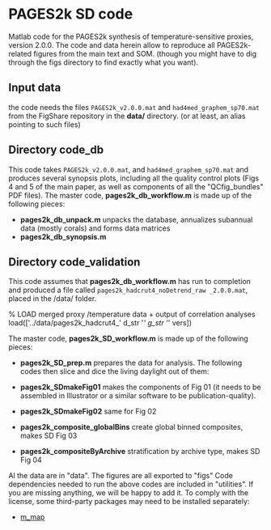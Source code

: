 
# PAGES2k SD code
Matlab code for the PAGES2k synthesis of temperature-sensitive proxies, version 2.0.0.
The code and data herein allow to reproduce all PAGES2k-related figures from the main text and SOM. (though you might have to dig through the figs directory to find exactly what you want).

## Input data
the code needs the files `PAGES2k_v2.0.0.mat` and `had4med_graphem_sp70.mat` from the FigShare repository in the **data/** directory. (or at least, an alias pointing to such files)

## Directory code_db

This code takes  `PAGES2k_v2.0.0.mat`, and `had4med_graphem_sp70.mat` and produces several synopsis plots, including all the quality control plots (Figs 4 and 5 of the main paper, as well as components of all the "QCfig_bundles" PDF files).
The master code, **pages2k_db_workflow.m** is made up of the following pieces:

- **pages2k_db_unpack.m** unpacks the database, annualizes subannual data (mostly corals) and forms data matrices
- **pages2k_db_synopsis.m**

## Directory code_validation
This code assumes that **pages2k_db_workflow.m** has run to completion and produced a file called `pages2k_hadcrut4_noDetrend_raw _2.0.0.mat`, placed in the /data/ folder. 

% LOAD  merged proxy /temperature data + output of correlation analyses
load(['../data/pages2k_hadcrut4_' d_str '_' g_str '_' vers])


The master code, **pages2k_SD_workflow.m** is made up of the following pieces:
- **pages2k_SD_prep.m** prepares the data for analysis. The following codes then slice and dice the living daylight out of them:

- **pages2k_SDmakeFig01** makes the components of Fig 01 (it needs to be assembled in Illustrator or a similar software to be publication-quality).
- **pages2k_SDmakeFig02** same for Fig 02
- **pages2k_composite_globalBins**     create global binned composites, makes SD Fig 03
- **pages2k_compositeByArchive**       stratification by archive type, makes SD Fig 04

Al the data are in "data". The figures are all exported to "figs"
Code dependencies needed to run the above codes are included in "utilities". If you are missing anything, we will be happy to add it. To comply with the license, some third-party packages may need to be installed separately:

- [m_map](http://www.eos.ubc.ca/~rich/map.html)

